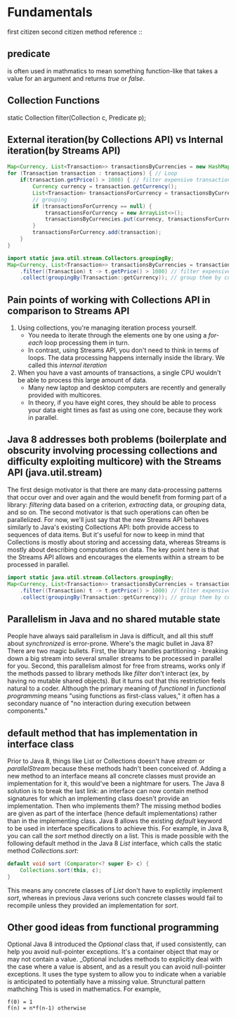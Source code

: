 # Fundamentals

first citizen
second citizen
method reference ::

## predicate
is often used in mathmatics to mean something function-like that takes a value for an argument and returns _true_ or _false_.

## Collection Functions
static <T> Collection<T> filter(Collection<T> c, Predicate<T> p);

## External iteration(by Collections API) vs Internal iteration(by Streams API)
```java
Map<Currency, List<Transaction>> transactionsByCurrencies = new HashMap<>();
for (Transaction transaction : transactions) { // Loop
    if(transaction.getPrice() > 1000) { // filter expensive transactions
        Currency currency = transaction.getCurrency();
        List<Transaction> transactionsForCurrency = transactionsByCurrencies.get(currency);
        // grouping
        if (transactionsForCurrency == null) {
            transactionsForCurrency = new ArrayList<>();
            transactionsByCurrencies.put(currency, transactionsForCurrency);
        }
        transactionsForCurrency.add(transaction);
    }
}
```

```java
import static java.util.stream.Collectors.groupingBy;
Map<Currency, List<Transaction>> transactionsByCurrencies = transactions.stream()
    .filter((Transaction) t -> t.getPrice() > 1000) // filter expensive transactions
    .collect(groupingBy(Transaction::getCurrency)); // group them by currency
```

## Pain points of working with Collections API in comparison to Streams API
1. Using collections, you're managing iteration process yourself.
    - You needa to iterate through the elements one by one using a _for-each_ loop processing them in turn.
    - In contrast, using Streams API, you don't need to think in terms of loops. The data processing happens internally inside the library. We called this _internal iteration_
1. When you have a vast amounts of transactions, a single CPU wouldn't be able to process this large amount of data.
    - Many new laptop and desktop computers are recently and generally provided with multicores.
    - In theory, if you have eight cores, they should be able to process your data eight times as fast as using one core, because they work in parallel.

## Java 8 addresses both problems (boilerplate and obscurity involving processing collections and difficulty exploiting multicore) with the Streams API (java.util.stream)
The first design motivator is that there are many data-processing patterns that occur over and over again and the would benefit from forming part of a library: _filtering_ data based on a criterion, _extracting_ data, or _grouping_ data, and so on.
The second motivator is that such operations can often be parallelized.
For now, we'll just say that the new Streams API behaves similarly to Java's existing Collections API: both provide access to sequences of data items. But it's useful for now to keep in mind that Collections is mostly about storing and accessing data, whereas Streams is mostly about describing computations on data. The key point here is that the Streams API allows and encourages the elements within a stream to be processed in parallel.

```java
import static java.util.stream.Collectors.groupingBy;
Map<Currency, List<Transaction>> transactionsByCurrencies = transactions.parallelStream() // stream in parallel
    .filter((Transaction) t -> t.getPrice() > 1000) // filter expensive transactions
    .collect(groupingBy(Transaction::getCurrency)); // group them by currency
```

## Parallelism in Java and no shared mutable state
People have always said parallelism in Java is difficult, and all this stuff about _synchronized_ is error-prone. Where's the magic bullet in Java 8?
There are two magic bullets. First, the library handles partitioning - breaking down a big stream into several smaller streams to be processed in parallel for you. Second, this parallelism almost for free from streams, works only if the methods passed to library methods like _filter_ don't interact (ex, by having no mutable shared objects). But it turns out that this restriction feels natural to a coder. Although the primary meaning of _functional_ in _functional programming_ means "using functions as first-class values," it often has a secondary nuance of "no interaction during execution between components."

## default method that has implementation in interface class
Prior to Java 8, things like List<T> or Collections<T> doesn't have _stream_ or _parallelStream_ because these methods hadn't been conceived of. Adding a new method to an interface means all concrete classes must provide an implementation for it, this would've been a nightmare for users.
The Java 8 solution is to break the last link: an interface can now contain method signatures for which an implementing class doesn't provide an implementation. Then who implements them? The missing method bodies are given as part of the interface (hence default implementations) rather than in the implementing class. Java 8 allows the existing _default_ keyword to be used in interface specifications to achieve this.
For example, in Java 8, you can call the _sort_ method directly on a list. This is made possible with the following default method in the Java 8 _List_ interface, which calls the static method _Collections.sort_:

```java
default void sort (Comparator<? super E> c) {
    Collections.sort(this, c);
}
```

This means any concrete classes of _List_ don't have to explictily implement _sort_, whereas in previous Java verions such concrete classes would fail to recompile unless they provided an implementation for _sort_.

## Other good ideas from functional programming
Optional<T>
Java 8 introduced the _Optional<T>_ class that, if used consistently, can help you avoid null-pointer exceptions. It's a container object that may or may not contain a value. _Optional<T> includes methods to explicitly deal with the case where a value is absent, and as a result you can avoid null-pointer exceptions. It uses the type system to allow you to indicate when a variable is anticipated to potentially have a missing value.
Strunctural pattern mathching
This is used in mathematics. For example,

```
f(0) = 1
f(n) = n*f(n-1) otherwise
```
